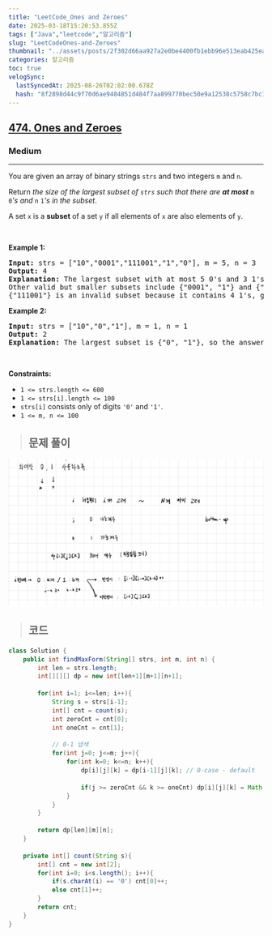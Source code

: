 ```yaml
---
title: "LeetCode_Ones and Zeroes"
date: 2025-03-18T15:20:53.855Z
tags: ["Java","leetcode","알고리즘"]
slug: "LeetCodeOnes-and-Zeroes"
thumbnail: "../assets/posts/2f302d66aa927a2e0be4400fb1ebb96e513eab425eac8029f3c3169ad2ee023c.png"
categories: 알고리즘
toc: true
velogSync:
  lastSyncedAt: 2025-08-26T02:02:00.678Z
  hash: "8f2898d44c9f70d6ae9484851d484f7aa899770bec50e9a12538c5758c7bc1bb"
---
```


<h2><a href="https://leetcode.com/problems/ones-and-zeroes">474. Ones and Zeroes</a></h2><h3>Medium</h3><hr><p>You are given an array of binary strings <code>strs</code> and two integers <code>m</code> and <code>n</code>.</p>

<p>Return <em>the size of the largest subset of <code>strs</code> such that there are <strong>at most</strong> </em><code>m</code><em> </em><code>0</code><em>&#39;s and </em><code>n</code><em> </em><code>1</code><em>&#39;s in the subset</em>.</p>

<p>A set <code>x</code> is a <strong>subset</strong> of a set <code>y</code> if all elements of <code>x</code> are also elements of <code>y</code>.</p>

<p>&nbsp;</p>
<p><strong class="example">Example 1:</strong></p>

<pre>
<strong>Input:</strong> strs = [&quot;10&quot;,&quot;0001&quot;,&quot;111001&quot;,&quot;1&quot;,&quot;0&quot;], m = 5, n = 3
<strong>Output:</strong> 4
<strong>Explanation:</strong> The largest subset with at most 5 0&#39;s and 3 1&#39;s is {&quot;10&quot;, &quot;0001&quot;, &quot;1&quot;, &quot;0&quot;}, so the answer is 4.
Other valid but smaller subsets include {&quot;0001&quot;, &quot;1&quot;} and {&quot;10&quot;, &quot;1&quot;, &quot;0&quot;}.
{&quot;111001&quot;} is an invalid subset because it contains 4 1&#39;s, greater than the maximum of 3.
</pre>

<p><strong class="example">Example 2:</strong></p>

<pre>
<strong>Input:</strong> strs = [&quot;10&quot;,&quot;0&quot;,&quot;1&quot;], m = 1, n = 1
<strong>Output:</strong> 2
<b>Explanation:</b> The largest subset is {&quot;0&quot;, &quot;1&quot;}, so the answer is 2.
</pre>

<p>&nbsp;</p>
<p><strong>Constraints:</strong></p>

<ul>
	<li><code>1 &lt;= strs.length &lt;= 600</code></li>
	<li><code>1 &lt;= strs[i].length &lt;= 100</code></li>
	<li><code>strs[i]</code> consists only of digits <code>&#39;0&#39;</code> and <code>&#39;1&#39;</code>.</li>
	<li><code>1 &lt;= m, n &lt;= 100</code></li>
</ul>

> ## 문제 풀이

![](/assets/posts/2f302d66aa927a2e0be4400fb1ebb96e513eab425eac8029f3c3169ad2ee023c.png)

> ## 코드

```java
class Solution {
    public int findMaxForm(String[] strs, int m, int n) {
        int len = strs.length;
        int[][][] dp = new int[len+1][m+1][n+1];

        for(int i=1; i<=len; i++){
            String s = strs[i-1];
            int[] cnt = count(s);
            int zeroCnt = cnt[0];
            int oneCnt = cnt[1];

            // 0-1 냅색
            for(int j=0; j<=m; j++){
                for(int k=0; k<=n; k++){
                    dp[i][j][k] = dp[i-1][j][k]; // 0-case - default

                    if(j >= zeroCnt && k >= oneCnt) dp[i][j][k] = Math.max(dp[i][j][k], dp[i-1][j-zeroCnt][k-oneCnt] + 1); // 1-case
                }
            }
        }

        return dp[len][m][n];
    }

    private int[] count(String s){
        int[] cnt = new int[2];
        for(int i=0; i<s.length(); i++){
            if(s.charAt(i) == '0') cnt[0]++;
            else cnt[1]++;
        }
        return cnt;
    }
}
```